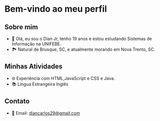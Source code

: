 # Bem-vindo ao meu perfil

## Sobre mim
- 👋 Olá, eu sou o Dian Jr, tenho 19 anos e estou estudando Sistemas de Informação na UNIFEBE.
- 🏞️ Natural de Brusque, SC, e atualmente morando em Nova Trento, SC.

## Minhas Atividades
- 🌐 Experiência com HTML,JavaScript e CSS e Java.
- 📚 Língua Estrangeira Inglês
## Contato
- 📧 Email: diancarlos29@gmail.com



<!---
DianJr/DianJr is a ✨ special ✨ repository because its `README.md` (this file) appears on your GitHub profile.
You can click the Preview link to take a look at your changes.
--->
